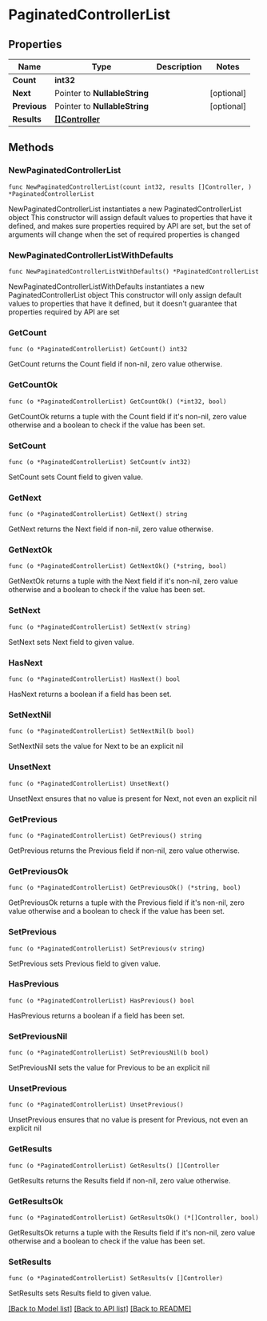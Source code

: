 # PaginatedControllerList

## Properties

Name | Type | Description | Notes
------------ | ------------- | ------------- | -------------
**Count** | **int32** |  | 
**Next** | Pointer to **NullableString** |  | [optional] 
**Previous** | Pointer to **NullableString** |  | [optional] 
**Results** | [**[]Controller**](Controller.md) |  | 

## Methods

### NewPaginatedControllerList

`func NewPaginatedControllerList(count int32, results []Controller, ) *PaginatedControllerList`

NewPaginatedControllerList instantiates a new PaginatedControllerList object
This constructor will assign default values to properties that have it defined,
and makes sure properties required by API are set, but the set of arguments
will change when the set of required properties is changed

### NewPaginatedControllerListWithDefaults

`func NewPaginatedControllerListWithDefaults() *PaginatedControllerList`

NewPaginatedControllerListWithDefaults instantiates a new PaginatedControllerList object
This constructor will only assign default values to properties that have it defined,
but it doesn't guarantee that properties required by API are set

### GetCount

`func (o *PaginatedControllerList) GetCount() int32`

GetCount returns the Count field if non-nil, zero value otherwise.

### GetCountOk

`func (o *PaginatedControllerList) GetCountOk() (*int32, bool)`

GetCountOk returns a tuple with the Count field if it's non-nil, zero value otherwise
and a boolean to check if the value has been set.

### SetCount

`func (o *PaginatedControllerList) SetCount(v int32)`

SetCount sets Count field to given value.


### GetNext

`func (o *PaginatedControllerList) GetNext() string`

GetNext returns the Next field if non-nil, zero value otherwise.

### GetNextOk

`func (o *PaginatedControllerList) GetNextOk() (*string, bool)`

GetNextOk returns a tuple with the Next field if it's non-nil, zero value otherwise
and a boolean to check if the value has been set.

### SetNext

`func (o *PaginatedControllerList) SetNext(v string)`

SetNext sets Next field to given value.

### HasNext

`func (o *PaginatedControllerList) HasNext() bool`

HasNext returns a boolean if a field has been set.

### SetNextNil

`func (o *PaginatedControllerList) SetNextNil(b bool)`

 SetNextNil sets the value for Next to be an explicit nil

### UnsetNext
`func (o *PaginatedControllerList) UnsetNext()`

UnsetNext ensures that no value is present for Next, not even an explicit nil
### GetPrevious

`func (o *PaginatedControllerList) GetPrevious() string`

GetPrevious returns the Previous field if non-nil, zero value otherwise.

### GetPreviousOk

`func (o *PaginatedControllerList) GetPreviousOk() (*string, bool)`

GetPreviousOk returns a tuple with the Previous field if it's non-nil, zero value otherwise
and a boolean to check if the value has been set.

### SetPrevious

`func (o *PaginatedControllerList) SetPrevious(v string)`

SetPrevious sets Previous field to given value.

### HasPrevious

`func (o *PaginatedControllerList) HasPrevious() bool`

HasPrevious returns a boolean if a field has been set.

### SetPreviousNil

`func (o *PaginatedControllerList) SetPreviousNil(b bool)`

 SetPreviousNil sets the value for Previous to be an explicit nil

### UnsetPrevious
`func (o *PaginatedControllerList) UnsetPrevious()`

UnsetPrevious ensures that no value is present for Previous, not even an explicit nil
### GetResults

`func (o *PaginatedControllerList) GetResults() []Controller`

GetResults returns the Results field if non-nil, zero value otherwise.

### GetResultsOk

`func (o *PaginatedControllerList) GetResultsOk() (*[]Controller, bool)`

GetResultsOk returns a tuple with the Results field if it's non-nil, zero value otherwise
and a boolean to check if the value has been set.

### SetResults

`func (o *PaginatedControllerList) SetResults(v []Controller)`

SetResults sets Results field to given value.



[[Back to Model list]](../README.md#documentation-for-models) [[Back to API list]](../README.md#documentation-for-api-endpoints) [[Back to README]](../README.md)


